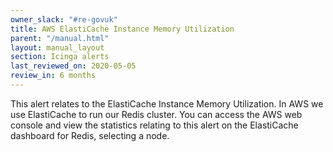 ```yaml
---
owner_slack: "#re-govuk"
title: AWS ElastiCache Instance Memory Utilization
parent: "/manual.html"
layout: manual_layout
section: Icinga alerts
last_reviewed_on: 2020-05-05
review_in: 6 months
---
```


This alert relates to the ElastiCache Instance Memory Utilization. In AWS we
use ElastiCache to run our Redis cluster. You can access the AWS web console
and view the statistics relating to this alert on the ElastiCache dashboard for
Redis, selecting a node.
